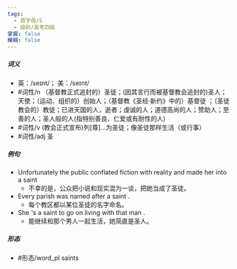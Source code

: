 ```yaml
---
tags:
  - 首字母/S
  - 级别/高考四级
掌握: false
模糊: false
---
```

##### 词义
- 英：/seɪnt/； 美：/seɪnt/
- #词性/n  （基督教正式追封的）圣徒；(因其言行而被基督教会追封的)圣人；天使；（运动、组织的）创始人；（基督教《圣经·新约》中的）基督徒 ；（圣徒教会的）教徒；已进天国的人，逝者；虔诚的人；道德高尚的人；赞助人；至善的人；圣人般的人(指特别善良、仁爱或有耐性的人)
- #词性/v  (教会正式宣布)列[尊]…为圣徒；像圣徒那样生活（或行事）
- #词性/adj  圣
##### 例句
- Unfortunately the public conflated fiction with reality and made her into a saint
	- 不幸的是，公众把小说和现实混为一谈，把她当成了圣徒。
- Every parish was named after a saint .
	- 每个教区都以某位圣徒的名字命名。
- She 's a saint to go on living with that man .
	- 能继续和那个男人一起生活，她简直是圣人。
##### 形态
- #形态/word_pl saints
